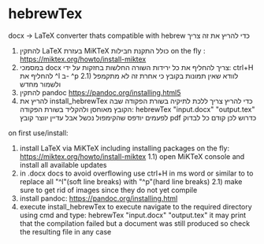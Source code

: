 # hebrewTex
docx -> LaTeX converter thats compatible with hebrew
כדי להריץ את זה צריך 
1) להתקין LaTeX בעזרת MiKTeX כולל התקנת חבילות on the fly :  https://miktex.org/howto/install-miktex
2) במסמכי docx צריך להחליף את כל ירידות השורה החלשות בחזקות על ידי:
ctrl+H
להחליף את ^l 
ב- ^p
2.1) לוודא שאין תמונות בקובץ כי אחרת זה לא מתקמפל
ולשמור מחדש
3) להתקין pandoc https://pandoc.org/installing.html5
4) להריץ את install_hebrewTex
כדי להריץ צריך ללכת לתיקיה בשורת הפקודה שבה הקובץ מאוחסן ולהקליד בשורת הפקודה:
hebrewTex "input.docx" "output.tex"
לפעמים יודפס שהקימפול נכשל אבל עדיין יווצר קובץ pdf כדרוש לכן קודם כל לבדוק

on first use/install:
1) install LaTeX via MiKTeX including installing packages on the fly: https://miktex.org/howto/install-miktex
1.1) open MiKTeX console and install all available updates
2) in .docx docs to avoid overflowing use ctrl+H in ms word or similar to to replace all "^l"(soft line breaks) with "^p"(hard line breaks)
2.1) make sure to get rid of images since they do not yet compile
3) install pandoc: https://pandoc.org/installing.html
4) execute install_hebrewTex
to execute navigate to the required directory using cmd and type:
hebrewTex "input.docx" "output.tex"
it may print that the compilation failed but a document was still produced so check the resulting file in any case
